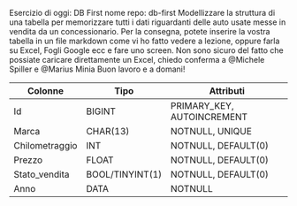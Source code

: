 Esercizio di oggi: DB First
nome repo: db-first
Modellizzare la struttura di una tabella per memorizzare tutti i dati riguardanti delle auto usate messe in vendita da un concessionario.
Per la consegna, potete inserire la vostra tabella in un file markdown come vi ho fatto vedere a lezione, oppure farla su Excel, Fogli Google ecc e fare uno screen.
Non sono sicuro del fatto che possiate caricare direttamente un Excel, chiedo conferma a 
@Michele Spiller
 e 
@Marius Minia
Buon lavoro e a domani!


Colonne | Tipo | Attributi |
------- | ----- | -------- |
Id | BIGINT | PRIMARY_KEY, AUTOINCREMENT |
Marca | CHAR(13) | NOTNULL, UNIQUE |
Chilometraggio | INT | NOTNULL, DEFAULT(0)
Prezzo | FLOAT | NOTNULL, DEFAULT(0) |
Stato_vendita | BOOL/TINYINT(1) | NOTNULL, DEFAULT(0) |
Anno | DATA | NOTNULL

